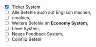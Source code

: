 - [x] Ticket System
- [ ] Alle Befehle auch auf Englisch machen,
- [ ] /cookies,
- [ ] Weitere Befehle im **Economy System**,
- [ ] Level System,
- [ ] Neues Feedback System,
- [ ] Coinflip Befehl
